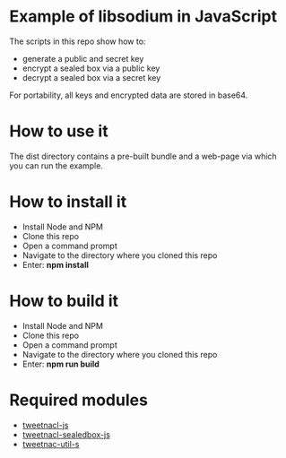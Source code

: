 # Example of libsodium in JavaScript 
The scripts in this repo show how to:
* generate a public and secret key
* encrypt a sealed box via a public key
* decrypt a sealed box via a secret key

For portability, all keys and encrypted data are stored in base64.

# How to use it
The dist directory contains a pre-built bundle and a web-page via which you can run the example.

# How to install it
* Install Node and NPM
* Clone this repo
* Open a command prompt
* Navigate to the directory where you cloned this repo
* Enter: **npm install**

# How to build it
* Install Node and NPM
* Clone this repo
* Open a command prompt
* Navigate to the directory where you cloned this repo
* Enter: **npm run build**

# Required modules
* [tweetnacl-js](https://github.com/dchest/tweetnacl-js)
* [tweetnacl-sealedbox-js](https://github.com/whs/tweetnacl-sealed-box)
* [tweetnac-util-s](https://github.com/dchest/tweetnacl-util-js)